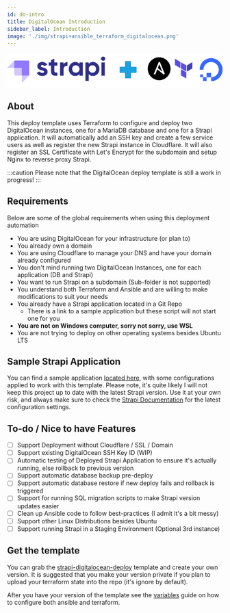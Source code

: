 ```yaml
---
id: do-intro
title: DigitalOcean Introduction
sidebar_label: Introduction
image: './img/strapi+ansible_terraform_digitalocean.png'
---
```


![DigitalOcean Logo](./img/strapi+ansible_terraform_digitalocean.png)

## About

This deploy template uses Terraform to configure and deploy two DigitalOcean instances, one for a MariaDB database and one for a Strapi application. It will automatically add an SSH key and create a few service users as well as register the new Strapi instance in Cloudflare. It will also register an SSL Certificate with Let's Encrypt for the subdomain and setup Nginx to reverse proxy Strapi.

:::caution
Please note that the DigitalOcean deploy template is still a work in progress!
:::

## Requirements

Below are some of the global requirements when using this deployment automation

- You are using DigitalOcean for your infrastructure (or plan to)
- You already own a domain
- You are using Cloudflare to manage your DNS and have your domain already configured
- You don't mind running two DigitalOcean Instances, one for each application (DB and Strapi)
- You want to run Strapi on a subdomain (Sub-folder is not supported)
- You understand both Terraform and Ansible and are willing to make modifications to suit your needs
- You already have a Strapi application located in a Git Repo
  - There is a link to a sample application but these script will not start one for you
- **You are not on Windows computer, sorry not sorry, use WSL**
- You are not trying to deploy on other operating systems besides Ubuntu LTS

## Sample Strapi Application

You can find a sample application [located here](https://github.com/derrickmehaffy/strapi-deploy-example), with some configurations applied to work with this template. Please note, it's quite likely I will not keep this project up to date with the latest Strapi version. Use it at your own risk, and always make sure to check the [Strapi Documentation](https://strapi.io/documentation) for the latest configuration settings.

## To-do / Nice to have Features

- [ ] Support Deployment without Cloudflare / SSL / Domain
- [ ] Support existing DigitalOcean SSH Key ID (WIP)
- [ ] Automatic testing of Deployed Strapi Application to ensure it's actually running, else rollback to previous version
- [ ] Support automatic database backup pre-deploy
- [ ] Support automatic database restore if new deploy fails and rollback is triggered
- [ ] Support for running SQL migration scripts to make Strapi version updates easier
- [ ] Clean up Ansible code to follow best-practices (I admit it's a bit messy)
- [ ] Support other Linux Distributions besides Ubuntu
- [ ] Support running Strapi in a Staging Environment (Optional 3rd instance)

## Get the template

You can grab the [strapi-digitalocean-deploy](https://github.com/derrickmehaffy/strapi-digitalocean-deploy) template and create your own version. It is suggested that you make your version private if you plan to upload your terraform state into the repo (it's ignore by default).

After you have your version of the template see the [variables](./do-variables.md) guide on how to configure both ansible and terraform.
